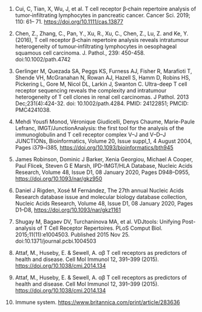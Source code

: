 1. Cui, C, Tian, X, Wu, J, et al. T cell receptor β‐chain repertoire analysis of tumor‐infiltrating lymphocytes in pancreatic cancer. Cancer Sci. 2019; 110: 61– 71. https://doi.org/10.1111/cas.13877

2. Chen, Z., Zhang, C., Pan, Y., Xu, R., Xu, C., Chen, Z., Lu, Z. and Ke, Y. (2016), T cell receptor β‐chain repertoire analysis reveals intratumour heterogeneity of tumour‐infiltrating lymphocytes in oesophageal squamous cell carcinoma. J. Pathol., 239: 450-458. doi:10.1002/path.4742  

3. Gerlinger M, Quezada SA, Peggs KS, Furness AJ, Fisher R, Marafioti T, Shende VH, McGranahan N, Rowan AJ, Hazell S, Hamm D, Robins HS, Pickering L, Gore M, Nicol DL, Larkin J, Swanton C. Ultra-deep T cell receptor sequencing reveals the complexity and intratumour heterogeneity of T cell clones in renal cell carcinomas. J Pathol. 2013 Dec;231(4):424-32. doi: 10.1002/path.4284. PMID: 24122851; PMCID: PMC4241038.

4. Mehdi Yousfi Monod, Véronique Giudicelli, Denys Chaume, Marie-Paule Lefranc, IMGT/JunctionAnalysis: the first tool for the analysis of the immunoglobulin and T cell receptor complex V–J and V–D–J JUNCTIONs, Bioinformatics, Volume 20, Issue suppl_1, 4 August 2004, Pages i379–i385, https://doi.org/10.1093/bioinformatics/bth945

5. James Robinson, Dominic J Barker, Xenia Georgiou, Michael A Cooper, Paul Flicek, Steven G E Marsh, IPD-IMGT/HLA Database, Nucleic Acids Research, Volume 48, Issue D1, 08 January 2020, Pages D948–D955, https://doi.org/10.1093/nar/gkz950

6. Daniel J Rigden, Xosé M Fernández, The 27th annual Nucleic Acids Research database issue and molecular biology database collection, Nucleic Acids Research, Volume 48, Issue D1, 08 January 2020, Pages D1–D8, https://doi.org/10.1093/nar/gkz1161 

7. Shugay M, Bagaev DV, Turchaninova MA, et al. VDJtools: Unifying Post-analysis of T Cell Receptor Repertoires. PLoS Comput Biol. 2015;11(11):e1004503. Published 2015 Nov 25. doi:10.1371/journal.pcbi.1004503

8. Attaf, M., Huseby, E. & Sewell, A. αβ T cell receptors as predictors of health and disease. Cell Mol Immunol 12, 391–399 (2015). https://doi.org/10.1038/cmi.2014.134

9. Attaf, M., Huseby, E. & Sewell, A. αβ T cell receptors as predictors of health and disease. Cell Mol Immunol 12, 391–399 (2015). https://doi.org/10.1038/cmi.2014.134

10. Immune system. https://www.britannica.com/print/article/283636